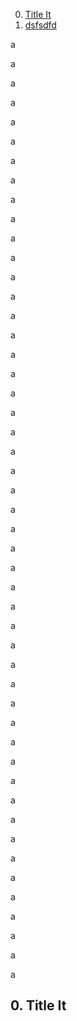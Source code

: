 0. [Title It](#0--Title-It)
1. [dsfsdfd](#title-it)

a

a

a

a

a

a

a

a

a



a

a

a


a

a

a

a

a

a

a

a

a

a

a

a

a

a

a



a

a

a

a

a

a

a

a

a

a

a

a

a

a

a

a

a

a

a

a

a

a

## 0. Title It



